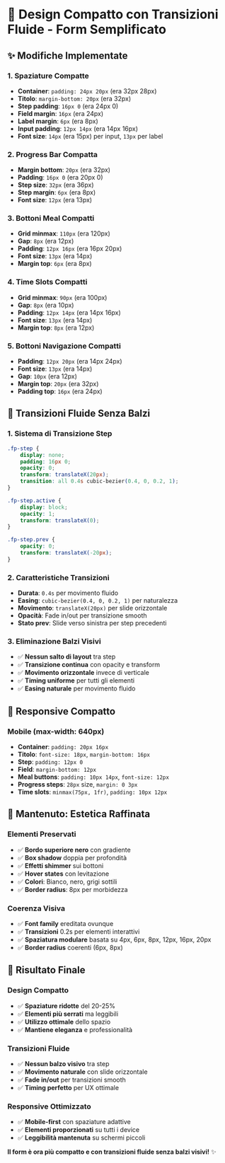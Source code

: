 # 🎯 Design Compatto con Transizioni Fluide - Form Semplificato

## ✨ **Modifiche Implementate**

### **1. Spaziature Compatte**
- **Container**: `padding: 24px 20px` (era 32px 28px)
- **Titolo**: `margin-bottom: 20px` (era 32px)
- **Step padding**: `16px 0` (era 24px 0)
- **Field margin**: `16px` (era 24px)
- **Label margin**: `6px` (era 8px)
- **Input padding**: `12px 14px` (era 14px 16px)
- **Font size**: `14px` (era 15px) per input, `13px` per label

### **2. Progress Bar Compatta**
- **Margin bottom**: `20px` (era 32px)
- **Padding**: `16px 0` (era 20px 0)
- **Step size**: `32px` (era 36px)
- **Step margin**: `6px` (era 8px)
- **Font size**: `12px` (era 13px)

### **3. Bottoni Meal Compatti**
- **Grid minmax**: `110px` (era 120px)
- **Gap**: `8px` (era 12px)
- **Padding**: `12px 16px` (era 16px 20px)
- **Font size**: `13px` (era 14px)
- **Margin top**: `6px` (era 8px)

### **4. Time Slots Compatti**
- **Grid minmax**: `90px` (era 100px)
- **Gap**: `8px` (era 10px)
- **Padding**: `12px 14px` (era 14px 16px)
- **Font size**: `13px` (era 14px)
- **Margin top**: `8px` (era 12px)

### **5. Bottoni Navigazione Compatti**
- **Padding**: `12px 20px` (era 14px 24px)
- **Font size**: `13px` (era 14px)
- **Gap**: `10px` (era 12px)
- **Margin top**: `20px` (era 32px)
- **Padding top**: `16px` (era 24px)

## 🔄 **Transizioni Fluide Senza Balzi**

### **1. Sistema di Transizione Step**
```css
.fp-step {
    display: none;
    padding: 16px 0;
    opacity: 0;
    transform: translateX(20px);
    transition: all 0.4s cubic-bezier(0.4, 0, 0.2, 1);
}

.fp-step.active {
    display: block;
    opacity: 1;
    transform: translateX(0);
}

.fp-step.prev {
    opacity: 0;
    transform: translateX(-20px);
}
```

### **2. Caratteristiche Transizioni**
- **Durata**: `0.4s` per movimento fluido
- **Easing**: `cubic-bezier(0.4, 0, 0.2, 1)` per naturalezza
- **Movimento**: `translateX(20px)` per slide orizzontale
- **Opacità**: Fade in/out per transizione smooth
- **Stato prev**: Slide verso sinistra per step precedenti

### **3. Eliminazione Balzi Visivi**
- ✅ **Nessun salto di layout** tra step
- ✅ **Transizione continua** con opacity e transform
- ✅ **Movimento orizzontale** invece di verticale
- ✅ **Timing uniforme** per tutti gli elementi
- ✅ **Easing naturale** per movimento fluido

## 📱 **Responsive Compatto**

### **Mobile (max-width: 640px)**
- **Container**: `padding: 20px 16px`
- **Titolo**: `font-size: 18px`, `margin-bottom: 16px`
- **Step**: `padding: 12px 0`
- **Field**: `margin-bottom: 12px`
- **Meal buttons**: `padding: 10px 14px`, `font-size: 12px`
- **Progress steps**: `28px` size, `margin: 0 3px`
- **Time slots**: `minmax(75px, 1fr)`, `padding: 10px 12px`

## 🎨 **Mantenuto: Estetica Raffinata**

### **Elementi Preservati**
- ✅ **Bordo superiore nero** con gradiente
- ✅ **Box shadow** doppia per profondità
- ✅ **Effetti shimmer** sui bottoni
- ✅ **Hover states** con levitazione
- ✅ **Colori**: Bianco, nero, grigi sottili
- ✅ **Border radius**: 8px per morbidezza

### **Coerenza Visiva**
- ✅ **Font family** ereditata ovunque
- ✅ **Transizioni** 0.2s per elementi interattivi
- ✅ **Spaziatura modulare** basata su 4px, 6px, 8px, 12px, 16px, 20px
- ✅ **Border radius** coerenti (6px, 8px)

## 🚀 **Risultato Finale**

### **Design Compatto**
- ✅ **Spaziature ridotte** del 20-25%
- ✅ **Elementi più serrati** ma leggibili
- ✅ **Utilizzo ottimale** dello spazio
- ✅ **Mantiene eleganza** e professionalità

### **Transizioni Fluide**
- ✅ **Nessun balzo visivo** tra step
- ✅ **Movimento naturale** con slide orizzontale
- ✅ **Fade in/out** per transizioni smooth
- ✅ **Timing perfetto** per UX ottimale

### **Responsive Ottimizzato**
- ✅ **Mobile-first** con spaziature adattive
- ✅ **Elementi proporzionati** su tutti i device
- ✅ **Leggibilità mantenuta** su schermi piccoli

**Il form è ora più compatto e con transizioni fluide senza balzi visivi!** ✨
